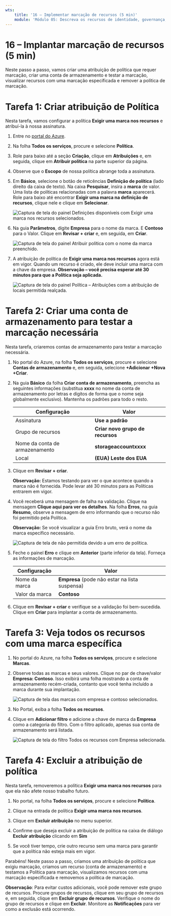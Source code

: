 ```yaml
---
wts:
    title: '16 – Implementar marcação de recursos (5 min)'
    module: 'Módulo 05: Descreva os recursos de identidade, governança, privacidade e conformidade'
---
```

# 16 – Implantar marcação de recursos (5 min)

Neste passo a passo, vamos criar uma atribuição de política que requer marcação, criar uma conta de armazenamento e testar a marcação, visualizar recursos com uma marcação especificada e remover a política de marcação.

# Tarefa 1: Criar atribuição de Política 

Nesta tarefa, vamos configurar a política **Exigir uma marca nos recursos** e atribuí-la à nossa assinatura. 

1. Entre no [portal do Azure](https://portal.azure.com).

2. Na folha **Todos os serviços**, procure e selecione **Política**.

3. Role para baixo até a seção **Criação**, clique em **Atribuições** e, em seguida, clique em **Atribuir política** na parte superior da página.

4. Observe que o **Escopo** de nossa política abrange toda a assinatura. 

5. Em **Básico**, selecione o botão de reticências **Definição de política** (lado direito da caixa de texto). Na caixa **Pesquisar**, insira a **marca** de valor. Uma lista de políticas relacionadas com a palavra **marca** aparecerá. Role para baixo até encontrar **Exigir uma marca na definição de recursos**, clique nele e clique em **Selecionar**.

   ![Captura de tela do painel Definições disponíveis com Exigir uma marca nos recursos selecionados.](../images/1701.png)
   
6. Na guia **Parâmetros**, digite **Empresa** para o nome da marca. E **Contoso** para o Valor. Clique em **Revisar + criar** e, em seguida, em **Criar**.

    ![Captura de tela do painel Atribuir política com o nome da marca preenchido.](../images/1702.png)

7. A atribuição de política de **Exigir uma marca nos recursos** agora está em vigor. Quando um recurso é criado, ele deve incluir uma marca com a chave da empresa.
   **Observação – você precisa esperar até 30 minutos para que a Política seja aplicada.** 

   ![Captura de tela do painel Política – Atribuições com a atribuição de locais permitida realçada.](../images/1703.png)

# Tarefa 2: Criar uma conta de armazenamento para testar a marcação necessária

Nesta tarefa, criaremos contas de armazenamento para testar a marcação necessária. 

1. No portal do Azure, na folha **Todos os serviços**, procure e selecione **Contas de armazenamento** e, em seguida, selecione **+Adicionar +Nova +Criar**.

2. Na guia **Básico** da folha **Criar conta de armazenamento**, preencha as seguintes informações (substitua **xxxx** no nome da conta de armazenamento por letras e dígitos de forma que o nome seja globalmente exclusivo). Mantenha os padrões para todo o resto.

    | Configuração | Valor | 
    | --- | --- |
    | Assinatura | **Use a padrão** |
    | Grupo de recursos | **Criar novo grupo de recursos** |
    | Nome da conta de armazenamento | **storageaccountxxxx** |
    | Local | **(EUA) Leste dos EUA** |

3. Clique em **Revisar + criar**. 

    **Observação:** Estamos testando para ver o que acontece quando a marca não é fornecida. Pode levar até 30 minutos para as Políticas entrarem em vigor.

4. Você receberá uma mensagem de falha na validação. Clique na mensagem **Clique aqui para ver os detalhes**. Na folha **Erros**, na guia **Resumo**, observe a mensagem de erro informando que o recurso não foi permitido pela Política.

    **Observação:** Se você visualizar a guia Erro bruto, verá o nome da marca específico necessário. 

    ![Captura de tela de não permitida devido a um erro de política.](../images/1704.png)


5. Feche o painel **Erro** e clique em **Anterior** (parte inferior da tela). Forneça as informações de marcação. 

    | Configuração | Valor | 
    | --- | --- |
    | Nome da marca | **Empresa** (pode não estar na lista suspensa) |
    | Valor da marca | **Contoso** |

6. Clique em **Revisar + criar** e verifique se a validação foi bem-sucedida. Clique em **Criar** para implantar a conta de armazenamento. 

# Tarefa 3: Veja todos os recursos com uma marca específica

1. No portal do Azure, na folha **Todos os serviços**, procure e selecione **Marcas**.

2. Observe todas as marcas e seus valores. Clique no par de chave/valor **Empresa: Contoso**. Isso exibirá uma folha mostrando a conta de armazenamento recém-criada, contanto que você tenha incluído a marca durante sua implantação. 

   ![Captura de tela das marcas com empresa e contoso selecionados.](../images/1705.png)

3. No Portal, exiba a folha **Todos os recursos**.

4. Clique em **Adicionar filtro** e adicione a chave de marca da **Empresa** como a categoria do filtro. Com o filtro aplicado, apenas sua conta de armazenamento será listada.

    ![Captura de tela do filtro Todos os recursos com Empresa selecionada.](../images/1706.png)

# Tarefa 4: Excluir a atribuição de política

Nesta tarefa, removeremos a política **Exigir uma marca nos recursos** para que ela não afete nosso trabalho futuro. 

1. No portal, na folha **Todos os serviços**, procure e selecione **Política**.

2. Clique na entrada de política **Exigir uma marca nos recursos**.

3. Clique em **Excluir atribuição** no menu superior.

4. Confirme que deseja excluir a atribuição de política na caixa de diálogo **Excluir atribuição** clicando em **Sim**

5. Se você tiver tempo, crie outro recurso sem uma marca para garantir que a política não esteja mais em vigor.

Parabéns! Neste passo a passo, criamos uma atribuição de política que exigiu marcação, criamos um recurso (conta de armazenamento) e testamos a Política para marcação, visualizamos recursos com uma marcação especificada e removemos a política de marcação.


**Observação**: Para evitar custos adicionais, você pode remover este grupo de recursos. Procure grupos de recursos, clique em seu grupo de recursos e, em seguida, clique em **Excluir grupo de recursos**. Verifique o nome do grupo de recursos e clique em **Excluir**. Monitore as **Notificações** para ver como a exclusão está ocorrendo.

